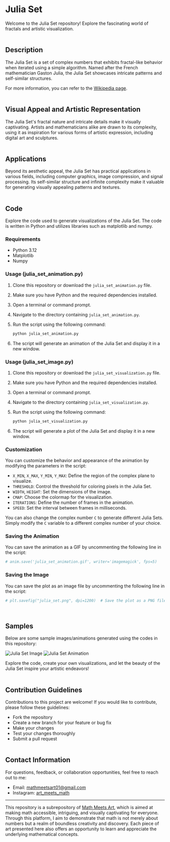 # Julia Set

Welcome to the Julia Set repository! Explore the fascinating world of fractals and artistic visualization.
<br/><br/>

## Description

The Julia Set is a set of complex numbers that exhibits fractal-like behavior when iterated using a simple algorithm. Named after the French mathematician Gaston Julia, the Julia Set showcases intricate patterns and self-similar structures.

For more information, you can refer to the [Wikipedia page](https://en.wikipedia.org/wiki/Julia_set).
<br/><br/>

## Visual Appeal and Artistic Representation

The Julia Set's fractal nature and intricate details make it visually captivating. Artists and mathematicians alike are drawn to its complexity, using it as inspiration for various forms of artistic expression, including digital art and sculptures.
<br/><br/>

## Applications

Beyond its aesthetic appeal, the Julia Set has practical applications in various fields, including computer graphics, image compression, and signal processing. Its self-similar structure and infinite complexity make it valuable for generating visually appealing patterns and textures.
<br/><br/>

## Code

Explore the code used to generate visualizations of the Julia Set. The code is written in Python and utilizes libraries such as matplotlib and numpy.

### Requirements

- Python 3.12
- Matplotlib
- Numpy

### Usage (julia_set_animation.py)

1. Clone this repository or download the `julia_set_animation.py` file.
2. Make sure you have Python and the required dependencies installed.
3. Open a terminal or command prompt.
4. Navigate to the directory containing `julia_set_animation.py`.
5. Run the script using the following command:

    ```bash
    python julia_set_animation.py
    ```

6. The script will generate an animation of the Julia Set and display it in a new window.

### Usage (julia_set_image.py)

1. Clone this repository or download the `julia_set_visualization.py` file.
2. Make sure you have Python and the required dependencies installed.
3. Open a terminal or command prompt.
4. Navigate to the directory containing `julia_set_visualization.py`.
5. Run the script using the following command:

    ```bash
    python julia_set_visualization.py
    ```

6. The script will generate a plot of the Julia Set and display it in a new window.

### Customization

You can customize the behavior and appearance of the animation by modifying the parameters in the script:

- `X_MIN`, `X_MAX`, `Y_MIN`, `Y_MAX`: Define the region of the complex plane to visualize.
- `THRESHOLD`: Control the threshold for coloring pixels in the Julia Set.
- `WIDTH`, `HEIGHT`: Set the dimensions of the image.
- `CMAP`: Choose the colormap for the visualization.
- `ITERATIONS`: Define the number of frames in the animation.
- `SPEED`: Set the interval between frames in milliseconds.

You can also change the complex number `C` to generate different Julia Sets. Simply modify the `C` variable to a different complex number of your choice.

### Saving the Animation

You can save the animation as a GIF by uncommenting the following line in the script:

```python
# anim.save('julia_set_animation.gif', writer='imagemagick', fps=5)
```

### Saving the Image

You can save the plot as an image file by uncommenting the following line in the script:

```python
# plt.savefig("julia_set.png", dpi=1200)  # Save the plot as a PNG file with high resolution
```
<br/>

## Samples

Below are some sample images/animations generated using the codes in this repository:

![Julia Set Image](https://github.com/mathmeetsart/Julia-Set/assets/157393083/4c0f2ebb-ffe6-4a1a-abd0-7790df13a1b0)
![Julia Set Animation](https://github.com/mathmeetsart/Julia-Set/assets/157393083/e0d421da-2130-46cb-83a1-81bb0e45373a)

Explore the code, create your own visualizations, and let the beauty of the Julia Set inspire your artistic endeavors!
<br/><br/>

## Contribution Guidelines

Contributions to this project are welcome! If you would like to contribute, please follow these guidelines:
- Fork the repository
- Create a new branch for your feature or bug fix
- Make your changes
- Test your changes thoroughly
- Submit a pull request
<br/><br/>

## Contact Information

For questions, feedback, or collaboration opportunities, feel free to reach out to me:
- Email: mathmeetsart01@gmail.com
- Instagram: [art_meets_math](https://www.instagram.com/art_meets_math/)

---

This repository is a subrepository of [Math Meets Art](https://www.instagram.com/art_meets_math/), which is aimed at making math accessible, intriguing, and visually captivating for everyone. Through this platform, I aim to demonstrate that math is not merely about numbers but a realm of boundless creativity and discovery. Each piece of art presented here also offers an opportunity to learn and appreciate the underlying mathematical concepts.
